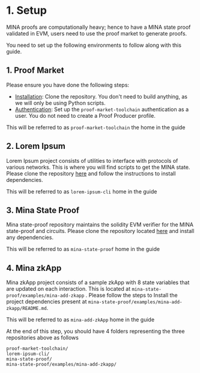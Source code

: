 # 1. Setup

MINA proofs are computationally heavy; hence to have a MINA state proof validated in EVM, users need to use the proof market to generate proofs.

You need to set up the following environments to follow along with this guide.

## 1. Proof Market&#x20;

Please ensure you have done the following steps:

* [Installation](../../guides/installation.md):  Clone the repository. You don't need to build anything, as we will only be using Python scripts.
* [Authentication](../../market/user-guides/sign-up.md): Set up the `proof-market-toolchain` authentication as a user. You do not need to create a Proof Producer profile.

This will be referred to as `proof-market-toolchain` the home in the guide

## 2. Lorem Ipsum&#x20;

Lorem Ipsum project consists of utilities to interface with protocols of various networks. This is where you will find scripts to get the MINA state. Please clone the repository [here](https://github.com/NilFoundation/lorem-ipsum-cli) and follow the instructions to install dependencies.

This will be referred to as `lorem-ipsum-cli`  home in the guide

## 3. Mina State Proof&#x20;

Mina state-proof repository maintains the solidity EVM verifier for the MINA state-proof and circuits. Please clone the repository located [here](https://github.com/NilFoundation/mina-state-proof) and install any dependencies.&#x20;

This will be referred to as `mina-state-proof` home in the guide

## 4. Mina zkApp

Mina zkApp project consists of a sample zkApp with 8 state variables that are updated on each interaction. This is located at `mina-state-proof/examples/mina-add-zkapp` . Please follow the steps to Install the project dependencies present at `mina-state-proof/examples/mina-add-zkapp/README.md`.&#x20;

This will be referred to as `mina-add-zkApp` home in the guide

At the end of this step, you should have 4 folders representing the three repositories above as follows

```
proof-market-toolchain/
lorem-ipsum-cli/
mina-state-proof/
mina-state-proof/examples/mina-add-zkapp/
```

